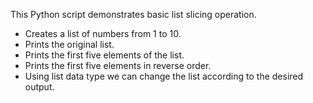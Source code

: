 This Python script demonstrates basic list slicing operation.
- Creates a list of numbers from 1 to 10.
- Prints the original list.
- Prints the first five elements of the list.
- Prints the first five elements in reverse order.
- Using list data type we can change the list according to the desired output.

